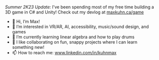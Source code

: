 *Summer 2K23 Update:*
I've been spending most of my free time building a 3D game in C# and Unity! Check out my devlog at [maxkuhn.ca/game](https://maxkuhn.ca/game)


- 👋 Hi, I’m Max!
- 👀 I’m interested in VR/AR, AI, accessibility, music/sound design, and games
- 🌱 I’m currently learning linear algebra and how to play drums
- 💞️ I like collaborating on fun, snappy projects where I can learn something new!
- 📫 How to reach me: www.linkedin.com/in/kuhnmax

<!---
maxwellsquared/maxwellsquared is a ✨ special ✨ repository because its `README.md` (this file) appears on your GitHub profile.
You can click the Preview link to take a look at your changes.
--->
